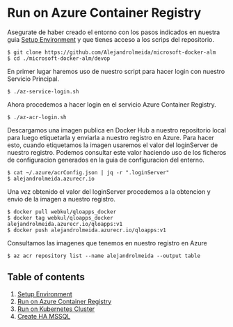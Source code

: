 # Run on Azure Container Registry

Asegurate de haber creado el entorno con los pasos indicados en nuestra guia [Setup Environment](1.%20Setup%20Environment.md) y que tienes acceso a los scrips del repositorio.

    $ git clone https://github.com/Alejandrolmeida/microsoft-docker-alm
    $ cd ./microsoft-docker-alm/devop

En primer lugar haremos uso de nuestro script para hacer login con nuestro Servicio Principal.

    $ ./az-service-login.sh

Ahora procedemos a hacer login en el servicio Azure Container Registry.

    $ ./az-acr-login.sh

Descargamos una imagen publica en Docker Hub a nuestro repositorio local para luego etiquetarla y enviarla a nuestro registro en Azure. Para hacer esto, cuando etiquetamos la imagen usaremos el valor del loginServer de nuestro registro. Podemos consultar este valor haciendo uso de los ficheros de configuracion generados en la guia de configuracion del enterno.

    $ cat ~/.azure/acrConfig.json | jq -r ".loginServer"
    $ alejandrolmeida.azurecr.io

Una vez obtenido el valor del loginServer procedemos a la obtencion y envio de la imagen a nuestro registro.

    $ docker pull webkul/qloapps_docker
    $ docker tag webkul/qloapps_docker alejandrolmeida.azurecr.io/qloapps:v1
    $ docker push alejandrolmeida.azurecr.io/qloapps:v1

Consultamos las imagenes que tenemos en nuestro registro en Azure

    $ az acr repository list --name alejandrolmeida --output table

## Table of contents
1. [Setup Environment](1.%20Setup%20Environment.md)
2. [Run on Azure Container Registry](2.%20Run%20on%20Azure%20Container%20Registry.md)
3. [Run on Kubernetes Cluster](3.%20Run%20on%20Kubernetes%20Cluster.md)
4. [Create HA MSSQL](4.%20Create%20HA_MSSQL.md)